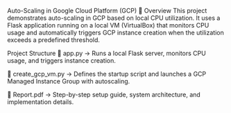 Auto-Scaling in Google Cloud Platform (GCP) 🚀
Overview
This project demonstrates auto-scaling in GCP based on local CPU utilization. It uses a Flask application running on a local VM (VirtualBox) that monitors CPU usage and automatically triggers GCP instance creation when the utilization exceeds a predefined threshold.

Project Structure
📌 app.py → Runs a local Flask server, monitors CPU usage, and triggers instance creation.

📌 create_gcp_vm.py → Defines the startup script and launches a GCP Managed Instance Group with autoscaling.

📌 Report.pdf → Step-by-step setup guide, system architecture, and implementation details.